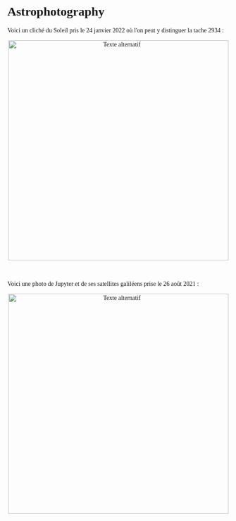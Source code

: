 # Astrophotography

<head>
  <style>
    h1 {
      font-family: Bell MT;
    }
  </style>
</head>

<style>
  p {
    text-align: justify;
  }
</style>
<html>
  <head>
    <style>
      body {
        font-family: "Times New Roman", serif;
      }
    </style>
  </head>
  <body>
    <p>Voici un cliché du Soleil pris le 24 janvier 2022 où l'on peut y distinguer la tache 2934 :</p>
<div style="text-align: center;">
  <img src="C:\Users\Adrien\OneDrive\Images\Pellicule\Image1.png" alt="Texte alternatif" style="display: block; margin: 0 auto; width: 500px;">
</div>  
<br>
<br>

<p>Voici une photo de Jupyter et de ses satellites galiléens prise le 26 août 2021 :</p>
<div style="text-align: center;">
  <img src="C:\Users\Adrien\OneDrive\Images\Pellicule\Image2.jpg" alt="Texte alternatif" style="display: block; margin: 0 auto; width: 500px;">
</div>  

  </body>
</html>
